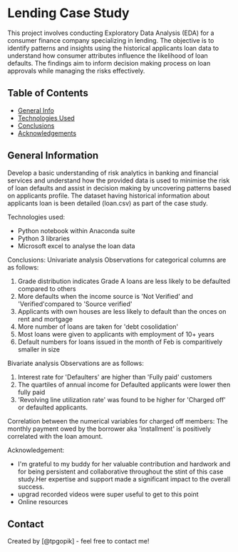 # Lending Case Study
This project involves conducting Exploratory Data Analysis (EDA) for a consumer finance company specializing in lending. The objective is to identify patterns and insights using the historical applicants loan data to understand how consumer attributes influence the likelihood of loan defaults. The findings aim to inform decision making process on loan approvals while managing the risks effectively.


## Table of Contents
* [General Info](#general-information)
* [Technologies Used](#technologies-used)
* [Conclusions](#conclusions)
* [Acknowledgements](#acknowledgements)


## General Information
Develop a basic understanding of risk analytics in banking and financial services and understand how the provided data is used to minimise the risk of loan defaults and assist in decision making by uncovering patterns based on applicants profile. The dataset having historical information about applicants loan is been detailed (loan.csv) as part of the case study.

Technologies used:
- Python notebook within Anaconda suite
- Python 3 libraries
- Microsoft excel to analyse the loan data

Conclusions:
Univariate analysis Observations for categorical columns are as follows:
1) Grade distribution indicates Grade A loans are less likely to be defaulted compared to others
2) More defaults when the income source is 'Not Verified' and 'Verified'compared to 'Source verified'
3) Applicants with own houses are less likely to default than the onces on rent and mortgage
4) More number of loans are taken for 'debt cosolidation'
5) Most loans were given to applicants with employment of 10+ years
6) Default numbers for loans issued in the month of Feb is comparitively smaller in size

Bivariate analysis Observations are as follows:
1) Interest rate for 'Defaulters' are higher than 'Fully paid' customers
2) The quartiles of annual income for Defaulted applicants were lower then fully paid 
3) 'Revolving line utilization rate' was found to be higher for 'Charged off' or defaulted applicants.

Correlation between the numerical variables for charged off members:
The monthly payment owed by the borrower aka 'installment' is positively correlated with the loan amount.

Acknowledgement:
- I'm grateful to my buddy for her valuable contribution and hardwork and for being persistent and collaborative throughout the stint of this case study.Her expertise and support made a significant impact to the overall success.
- upgrad recorded videos were super useful to get to this point
- Online resources


## Contact
Created by [@tpgopik] - feel free to contact me!